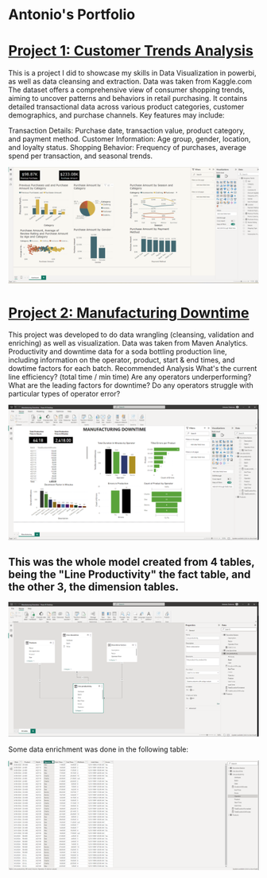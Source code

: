 # Antonio's Portfolio


# [Project 1: Customer Trends Analysis]()

This is a project I did to showcase my skills in Data Visualization in powerbi, as well as data cleansing and extraction.
Data was taken from Kaggle.com
The dataset offers a comprehensive view of consumer shopping trends, aiming to uncover patterns and behaviors in retail purchasing. It contains detailed transactional data across various product categories, customer demographics, and purchase channels. Key features may include:

Transaction Details: Purchase date, transaction value, product category, and payment method. Customer Information: Age group, gender, location, and loyalty status.
Shopping Behavior: Frequency of purchases, average spend per transaction, and seasonal trends.


![The Latest Customer Trends Analysis!](/images/project1-dashboard-customer-shopping-trends.png "Powerbi Customer Trends Dashboard")


# [Project 2: Manufacturing Downtime]()

This project was developed to do data wrangling (cleansing, validation and enriching) as well as visualization.
Data was taken from Maven Analytics.
Productivity and downtime data for a soda bottling production line, including information on the operator, product, start & end times, and dowtime factors for each batch.
Recommended Analysis
What's the current line efficiency? (total time / min time)
Are any operators underperforming?
What are the leading factors for downtime?
Do any operators struggle with particular types of operator error?

![Manufactury Downtown Analysis!](/images/manufacturing.png "Powerbi Manufacturing Downtime")

## This was the whole model created from 4 tables, being the "Line Productivity" the fact table, and the other 3, the dimension tables.

![Manufactury Downtown Analysis!](/images/starmodel.PNG "Powerbi star model")

Some data enrichment was done in the following table:

![Manufactury Downtown Analysis!](/images/dataenrichment.png "Powerbi star model")



